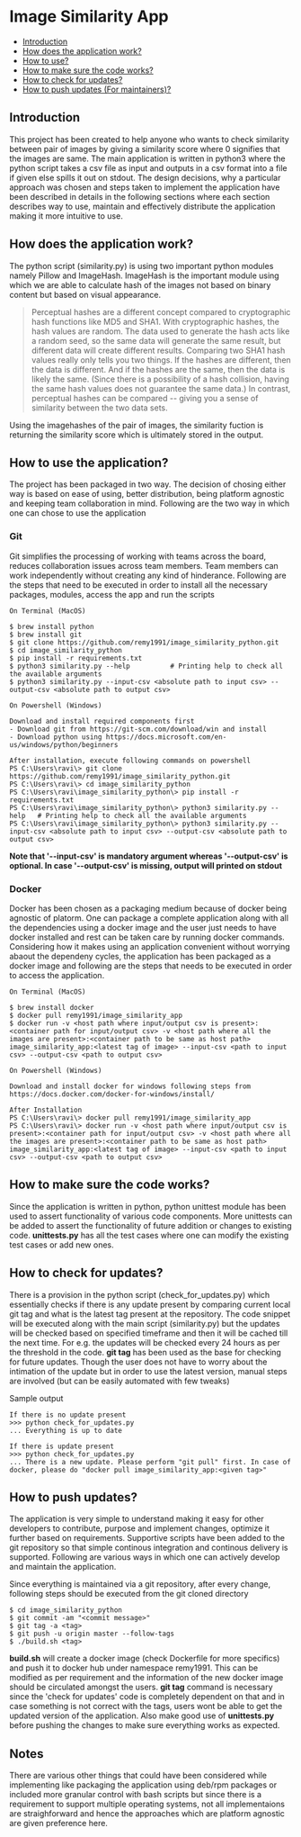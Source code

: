 # Image Similarity App

<!-- vim-markdown-toc GFM -->

* [Introduction](#introduction)
* [How does the application work?](#how-does-the-application-work?)
* [How to use?](#how-to-use-the-application?)
* [How to make sure the code works?](#how-to-make-sure-the-code-works?)
* [How to check for updates?](#how-to-check-for-updates?)
* [How to push updates (For maintainers)?](#how-to-push-updates?)

<!-- vim-markdown-toc -->

## Introduction

This project has been created to help anyone who wants to check similarity between pair of images by giving a similarity score where 0 signifies that the images are same. The main application is written in python3 where the python script takes a csv file as input and outputs in a csv format into a file if given else spills it out on stdout. The design decisions, why a particular approach was chosen and steps taken to implement the application have been described in details in the following sections where each section describes way to use, maintain and effectively distribute the application making it more intuitive to use. 

## How does the application work?

The python script (similarity.py) is using two important python modules namely Pillow and ImageHash. ImageHash is the important module using which we are able to calculate hash of the images not based on binary content but based on visual appearance. 
> Perceptual hashes are a different concept compared to cryptographic hash functions like MD5 and SHA1. With cryptographic hashes, the hash values are random. The data used to generate the hash acts like a random seed, so the same data will generate the same result, but different data will create different results. Comparing two SHA1 hash values really only tells you two things. If the hashes are different, then the data is different. And if the hashes are the same, then the data is likely the same. (Since there is a possibility of a hash collision, having the same hash values does not guarantee the same data.) In contrast, perceptual hashes can be compared -- giving you a sense of similarity between the two data sets.

Using the imagehashes of the pair of images, the similarity fuction is returning the similarity score which is ultimately stored in the output. 

## How to use the application?

The project has been packaged in two way. The decision of chosing either way is based on ease of using, better distribution, being platform agnostic and keeping team collaboration in mind. Following are the two way in which one can chose to use the application

### Git
Git simplifies the processing of working with teams across the board, reduces collaboration issues across team members. Team members can work independently without creating any kind of hinderance. Following are the steps that need to be executed in order to install all the necessary packages, modules, access the app and run the scripts

```
On Terminal (MacOS)

$ brew install python
$ brew install git
$ git clone https://github.com/remy1991/image_similarity_python.git
$ cd image_similarity_python
$ pip install -r requirements.txt
$ python3 similarity.py --help 			# Printing help to check all the available arguments
$ python3 similarity.py --input-csv <absolute path to input csv> --output-csv <absolute path to output csv>
```

```
On Powershell (Windows)

Download and install required components first
- Download git from https://git-scm.com/download/win and install
- Download python using https://docs.microsoft.com/en-us/windows/python/beginners

After installation, execute following commands on powershell
PS C:\Users\ravi\> git clone https://github.com/remy1991/image_similarity_python.git
PS C:\Users\ravi\> cd image_similarity_python
PS C:\Users\ravi\image_similarity_python\> pip install -r requirements.txt
PS C:\Users\ravi\image_similarity_python\> python3 similarity.py --help   # Printing help to check all the available arguments
PS C:\Users\ravi\image_similarity_python\> python3 similarity.py --input-csv <absolute path to input csv> --output-csv <absolute path to output csv>
```

**Note that '--input-csv' is mandatory argument whereas '--output-csv' is optional. In case '--output-csv' is missing, output will printed on stdout**

### Docker
Docker has been chosen as a packaging medium because of docker being agnostic of platorm. One can package a complete application along with all the dependencies using a docker image and the user just needs to have docker installed and rest can be taken care by running docker commands. Considering how it makes using an application convenient without worrying abaout the dependeny cycles, the application has been packaged as a docker image and following are the steps that needs to be executed in order to access the application. 

```
On Terminal (MacOS)

$ brew install docker
$ docker pull remy1991/image_similarity_app
$ docker run -v <host path where input/output csv is present>:<container path for input/output csv> -v <host path where all the images are present>:<container path to be same as host path> image_similarity_app:<latest tag of image> --input-csv <path to input csv> --output-csv <path to output csv>
```

```
On Powershell (Windows)

Download and install docker for windows following steps from https://docs.docker.com/docker-for-windows/install/

After Installation
PS C:\Users\ravi\> docker pull remy1991/image_similarity_app
PS C:\Users\ravi\> docker run -v <host path where input/output csv is present>:<container path for input/output csv> -v <host path where all the images are present>:<container path to be same as host path> image_similarity_app:<latest tag of image> --input-csv <path to input csv> --output-csv <path to output csv>
```

## How to make sure the code works?

Since the application is written in python, python unittest module has been used to assert functionality of various code components. More unittests can be added to assert the functionality of future addition or changes to existing code. **unittests.py** has all the test cases where one can modify the existing test cases or add new ones. 

## How to check for updates?

There is a provision in the python script (check\_for\_updates.py) which essentially checks if there is any update present by comparing current local git tag and what is the latest tag present at the repository. The code snippet will be executed along with the main script (similarity.py) but the updates will be checked based on specified timeframe and then it will be cached till the next time. For e.g. the updates will be checked every 24 hours as per the threshold in the code. **git tag** has been used as the base for checking for future updates. Though the user does not have to worry about the intimation of the update but in order to use the latest version, manual steps are involved (but can be easily automated with few tweaks)

Sample output

```
If there is no update present
>>> python check_for_updates.py
... Everything is up to date

If there is update present
>>> python check_for_updates.py
... There is a new update. Please perform "git pull" first. In case of docker, please do "docker pull image_similarity_app:<given tag>"
```

## How to push updates?

The application is very simple to understand making it easy for other developers to contribute, purpose and implement changes, optimize it further based on requirements. Supportive scripts have been added to the git repository so that simple continous integration and continous delivery is supported. Following are various ways in which one can actively develop and maintain the application. 

Since everything is maintained via a git repository, after every change, following steps should be executed from the git cloned directory

```
$ cd image_similarity_python
$ git commit -am "<commit message>"
$ git tag -a <tag>
$ git push -u origin master --follow-tags
$ ./build.sh <tag>
```
**build.sh** will create a docker image (check Dockerfile for more specifics) and push it to docker hub under namespace remy1991. This can be modified as per requirement and the information of the new docker image should be circulated amongst the users. **git tag** command is necessary since the 'check for updates' code is completely dependent on that and in case something is not correct with the tags, users wont be able to get the updated version of the application. Also make good use of **unittests.py** before pushing the changes to make sure everything works as expected. 


## Notes

There are various other things that could have been considered while implementing like packaging the application using deb/rpm packages or included more granular control with bash scripts but since there is a requirement to support multiple operating systems, not all implementaions are straighforward and hence the approaches which are platform agnostic are given preference here. 